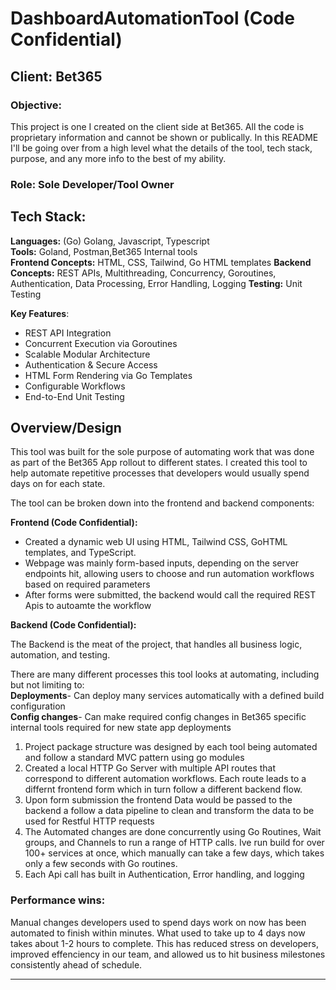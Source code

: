 # DashboardAutomationTool (Code Confidential)
## Client: Bet365
### Objective:
This project is one I created on the client side at Bet365. All the code is proprietary information and cannot be shown or publically. In this README I'll be going over from a high level what the details of the tool, tech stack, purpose, and any more info to the best of my ability.

### Role: Sole Developer/Tool Owner

## Tech Stack:
**Languages:** (Go) Golang, Javascript, Typescript <br>
**Tools:** Goland, Postman,Bet365 Internal tools <br>
**Frontend Concepts:** HTML, CSS, Tailwind, Go HTML templates
**Backend Concepts:** REST APIs, Multithreading, Concurrency, Goroutines, Authentication, Data Processing, Error Handling, Logging
**Testing:** Unit Testing

**Key Features**:
- REST API Integration
- Concurrent Execution via Goroutines
- Scalable Modular Architecture
- Authentication & Secure Access
- HTML Form Rendering via Go Templates
- Configurable Workflows
- End-to-End Unit Testing

## Overview/Design
This tool was built for the sole purpose of automating work that was done as part of the Bet365 App rollout to different states. I created this tool to help automate repetitive processes that developers would usually spend days on for each state.

The tool can be broken down into the frontend and backend components:

**Frontend (Code Confidential):**
- Created a dynamic web UI using HTML, Tailwind CSS, GoHTML templates, and TypeScript.
- Webpage was mainly form-based inputs, depending on the server endpoints hit, allowing users to choose and run automation workflows based on required parameters
- After forms were submitted, the backend would call the required REST Apis to autoamte the workflow

**Backend (Code Confidential):**

The Backend is the meat of the project, that handles all business logic, automation, and testing. 

There are many different processes this tool looks at automating, including but not limiting to: <br>
**Deployments**- Can deploy many services automatically with a defined build configuration <br>
**Config changes**- Can make required config changes in Bet365 specific internal tools required for new state app deployments <br>


1. Project package structure was designed by each tool being automated and follow a standard MVC pattern using go modules
2. Created a local HTTP Go Server with multiple API routes that correspond to different automation workflows. Each route leads to a differnt frontend form which in turn follow a different backend flow.
3. Upon form submission the frontend Data would be passed to the backend a follow a data pipeline to clean and transform the data to be used for Restful HTTP requests
4. The Automated changes are done concurrently using Go Routines, Wait groups, and Channels to run a range of HTTP calls. Ive run build for over 100+ services at once, which manually can take a few days, which takes only a few seconds with Go routines.
5. Each Api call has built in Authentication, Error handling, and logging

### Performance wins:
Manual changes developers used to spend days work on now has been automated to finish within minutes. What used to take up to 4 days now takes about 1-2 hours to complete. This has reduced stress on developers, improved effenciency in our team, and allowed us to hit business milestones consistently ahead of schedule.





_____________
